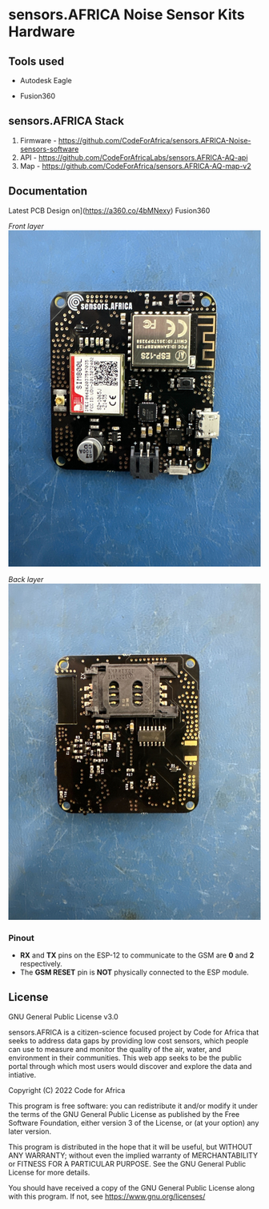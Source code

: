 # sensors.AFRICA Noise Sensor Kits Hardware


## Tools used

* Autodesk Eagle

* Fusion360


## sensors.AFRICA Stack

1. Firmware - https://github.com/CodeForAfrica/sensors.AFRICA-Noise-sensors-software
2. API - https://github.com/CodeForAfricaLabs/sensors.AFRICA-AQ-api
3. Map - https://github.com/CodeForAfrica/sensors.AFRICA-AQ-map-v2


## Documentation

Latest PCB Design on](https://a360.co/4bMNexy) Fusion360

*Front layer*
![Front layer](/images/noise-sensor-front.jpg) 

*Back layer*
![Back layer](/images/noise-sensor-back.jpg)

### Pinout 
- **RX** and **TX** pins on the ESP-12 to communicate to the GSM are **0** and **2** respectively.
- The **GSM RESET** pin is **NOT** physically connected to the ESP module.

## License

GNU General Public License v3.0

sensors.AFRICA is a citizen-science focused project by Code for Africa that seeks to address data gaps by providing low cost sensors, which people can use to measure and monitor the quality of the air, water, and environment in their communities. This web app seeks to be the public portal through which most users would discover and explore the data and intiative.

Copyright (C) 2022 Code for Africa

This program is free software: you can redistribute it and/or modify
it under the terms of the GNU General Public License as published by
the Free Software Foundation, either version 3 of the License, or
(at your option) any later version.

This program is distributed in the hope that it will be useful,
but WITHOUT ANY WARRANTY; without even the implied warranty of
MERCHANTABILITY or FITNESS FOR A PARTICULAR PURPOSE. See the
GNU General Public License for more details.

You should have received a copy of the GNU General Public License
along with this program. If not, see <https://www.gnu.org/licenses/>
